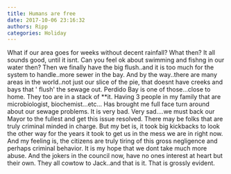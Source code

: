 ```yaml
---
title: Humans are free
date: 2017-10-06 23:16:32
authors: Ripp
categories: Holiday
---
```


 What if our area goes for weeks without decent rainfall? What then? It all sounds good, until it isnt. Can you feel ok about swimming and fishng in our water then?  Then we finally have the big flush..and it is too much for the system to handle..more sewer in the bay. And by the way..there are many areas in the world..not just our slice of the pie, that doesnt have creeks and bays that ' flush' the sewage out.  Perdido Bay is one of those...close to home. They too are in a stack of **it. 
Having 3 people in my family that are microbiologist, biochemist...etc... Has brought me full face turn around about our sewage problems. It is very bad. Very sad....we must back our Mayor to the fullest and get this issue resolved. There may be folks that are truly criminal minded in charge. But my bet is, it took big kickbacks to look the other way for the years it took to get us in the mess we are in right now. And my feeling is, the citizens are truly tiring of this gross negligence and perhaps criminal behavior. It is my hope that we dont take much more abuse. And the jokers in the council now, have no ones interest at heart but their own. They all cowtow to Jack..and that is it.  That is grossly evident.
